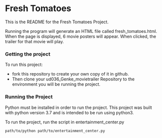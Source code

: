# Fresh Tomatoes
This is the README for the Fresh Tomatoes Project.

Running the program will generate an HTML file called fresh_tomatoes.html. When the page is displayed, 6 movie posters 
will appear. When clicked, 
the trailer for that movie will play.

### Getting the project
To run this project:
* fork this repository to create your own copy of it in github.
* Then clone your ud036_Genke_movietrailer Repository to the environment you will be running the project. 

### Running the Project
Python must be installed in order to run the project. This project was built with python version 3.7 and is intended to 
be run using python3. 

To run the project, run the script in entertainment_center.py

`path/to/python path/to/entertainment_center.py`


